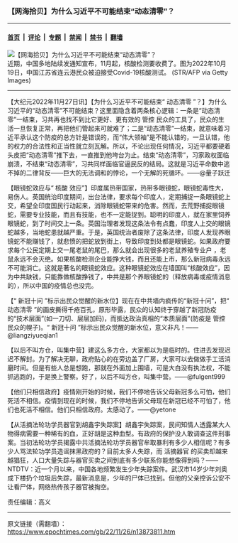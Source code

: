 ### 【网海拾贝】为什么习近平不可能结束“动态清零”？

---

#### [首页](../../../..?n13873811) &nbsp;|&nbsp; [评论](../../../../../epoch-comment?n13873811) &nbsp;|&nbsp; [专题](../../../../../epoch-special?n13873811) &nbsp;|&nbsp; [禁闻](../../../../../epoch-news?n13873811) &nbsp;|&nbsp; [禁书](../../../../../books?n13873811) &nbsp;|&nbsp; [翻墙](https://github.com/gfw-breaker/nogfw/blob/master/README.md?n13873811)


<div><img alt="【网海拾贝】为什么习近平不可能结束“动态清零”？" class="attachment-djy_600_400 size-djy_600_400 wp-post-image" src="https://i.epochtimes.com/assets/uploads/2022/10/id13854480-GettyImages-1244097032-600x400.jpg"/>
<div class="caption">
 近期，中国多地陆续发通知宣布，11月起，核酸检测要收费了。图为2022年10月19日，中国江苏省连云港民众被迫接受Covid-19核酸测试。 (STR/AFP via Getty Images)
</div></div><hr/><div class="post_content" id="artbody" itemprop="articleBody">
 <!-- article content begin -->
 <p>
  【大纪元2022年11月27日讯】【为什么习近平不可能结束“
  <ok href="https://www.epochtimes.com/gb/tag/%E5%8A%A8%E6%80%81%E6%B8%85%E9%9B%B6.html">
   动态清零
  </ok>
  ”？】为什么习近平的“动态清零”不可能结束？这里面隐含着两条核心逻辑：一条是“动态清零”一结束，习共再也找不到比它更好、更有效的
  <ok href="https://www.epochtimes.com/gb/tag/%E7%AE%A1%E6%8E%A7.html">
   管控
  </ok>
  民众的工具了，民众的生活一旦恢复正常，再把他们管起来可就难了；二是“动态清零”一结束，就意味着习近平承认这个防疫的总方针是错误的，而“伟大领袖”是不能认错的，一旦认错，他的权力的合法性和正当性就立刻瓦解。所以，不论出现任何情况，习近平都要硬着头皮把“动态清零”推下去，一直推到他垮台为止。结束“动态清零”，习家政权面临崩溃，不结束“动态清零”，习共同样面临官逼民反的结局。这就是习近平命数中逃不掉的二律背反——巨大的无法调和的悖论，一个无解的死循环。——@量子跃迁
 </p>
 <p>
  【眼镜蛇效应与“
  <ok href="https://www.epochtimes.com/gb/tag/%E6%A0%B8%E9%85%B8.html">
   核酸
  </ok>
  效应”】印度属热带国家，热带多眼镜蛇，眼镜蛇毒性大，易伤人。英国统治印度期间，出台法律，要求每个印度人，定期捕捉一条眼镜蛇上交，希望全印度国民行动起来，消除眼镜蛇带来的危害。然而，去荒野捕捉眼镜蛇，需要专业技能，而且有技能，也不一定能捉到。聪明的印度人，就在家里饲养眼镜蛇，到了时间交上一条。英国治理者发现这条法令有点蠢，印度人上交的眼镜蛇越多，当地蛇患就越严重。于是，英国统治者废除了这条法律，印度人发现养眼镜蛇不能赚钱了，就悲愤的把蛇放到街上，导致印度到处都是眼镜蛇。如果政府要求每个公民定期上交一尾老鼠的尾巴，那么就会出现很多的老鼠养殖专业户 ，老鼠永远不会灭绝。如果核酸检测企业能挣大钱，而且还能上市，那么新冠病毒永远不可能消亡。这就是著名的眼镜蛇效应。这种眼镜蛇效应在墙国叫“核酸效应”，因为中共缺钱，只能靠做核酸挣钱了，中共是那个养眼镜蛇的（释放病毒或疫情消息的），所以中国的疫情总也没完。
 </p>
 <p>
  【“
  <ok href="https://www.epochtimes.com/gb/tag/%E6%96%B0%E5%86%A0%E5%8D%81%E9%97%AE.html">
   新冠十问
  </ok>
  ”标示出民众觉醒的新水位】现在在中共墙内疯传的“新冠十问”，把“
  <ok href="https://www.epochtimes.com/gb/tag/%E5%8A%A8%E6%80%81%E6%B8%85%E9%9B%B6.html">
   动态清零
  </ok>
  ”的画皮撕得千疮百孔，原形毕露，民众的认知终于穿越了新冠防疫的“技术层面”(如一刀切、层层加码)，而抵达政治真相的“本质层面”(防疫是
  <ok href="https://www.epochtimes.com/gb/tag/%E7%AE%A1%E6%8E%A7.html">
   管控
  </ok>
  民众的幌子)。“
  <ok href="https://www.epochtimes.com/gb/tag/%E6%96%B0%E5%86%A0%E5%8D%81%E9%97%AE.html">
   新冠十问
  </ok>
  ”标示出民众觉醒的新水位，意义非凡！——@liangziyueqian1
 </p>
 <p>
  【以后不叫方仓，叫集中营】建这么多方仓，大家都以为是临时的。住进去发现迟迟不解封。为了解决无聊，政府贴心的在旁边盖了厂房，大家可以去做做手工活消磨时间。但是有些人总是想跑，那就在外面加上围墙，可是大白没有执法权，不能抓逃跑的，于是换上警察。好了，以后不叫方仓，叫集中营。——@fulgent999
 </p>
 <p>
  【他们只相信政府】疫情刚开始的时候，我们不停地告诉父母新冠多么可怕，他们死活不相信。疫情到现在的时候，我们不停地告诉父母现在新冠已经不可怕了，他们也死活不相信。他们只相信政府。太感动了。——@yetone
 </p>
 <p>
  【从活摘法轮功学员器官到胡鑫宇失踪案】胡鑫宇失踪案，民间知情人透露某大人物得病需要一种稀有的血，正好胡是这种血型。有政府的保护没人敢调查这件刑事案。当初法轮功学员揭露中共活摘法轮功学员器官牟取暴利有多少人相信呢？有多少人骂法轮功学员造谣抹黑政府的？目前太多人失踪，而
  <ok href="https://www.epochtimes.com/gb/tag/%E6%B4%BB%E6%91%98%E5%99%A8%E5%AE%98.html">
   活摘器官
  </ok>
  的买卖却越来越猖狂，人口大量失踪与器官买卖之间到底有多少联系你能想像得到吗？——NTDTV：近一个月以来，中国各地频繁发生少年失踪案件。武汉市14岁少年刘奥成下楼扔个垃圾后失踪，最新消息是，少年的尸体已找到。但他的父亲控诉公安不让看尸体，网络热传孩子器官被掏空。
 </p>
 <p>
  责任编辑：高义
 </p>
 <!-- article content end -->
 <div id="below_article_ad">
 </div>
</div>


---

原文链接（需翻墙）：https://www.epochtimes.com/gb/22/11/26/n13873811.htm